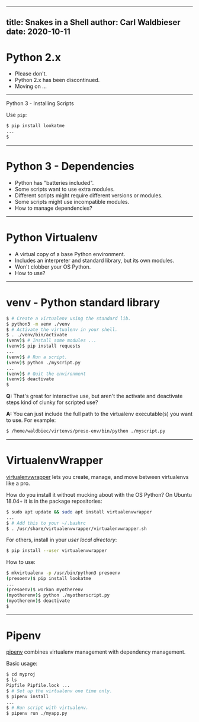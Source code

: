 
---
title: Snakes in a Shell
author: Carl Waldbieser
date: 2020-10-11
---

# Python 2.x

* Please don't.
* Python 2.x has been discontinued.
* Moving on ...

---

Python 3 - Installing Scripts

Use `pip`:

```bash
$ pip install lookatme
...
$
```
---

# Python 3 - Dependencies

* Python has "batteries included".
* Some scripts want to use extra modules.
* Different scripts might require different versions or modules.
* Some scripts might use incompatible modules.
* How to manage dependencies?

---

# Python Virtualenv

* A virtual copy of a base Python environment.
* Includes an interpreter and standard library, but its own modules.
* Won't clobber your OS Python.
* How to use?

---

# venv - Python standard library

```bash
$ # Create a virtualenv using the standard lib.
$ python3 -m venv ./venv
$ # Activate the virtualenv in your shell.
$ . ./venv/bin/activate
(venv)$ # Install some modules ...
(venv)$ pip install requests
...
(venv)$ # Run a script.
(venv)$ python ./myscript.py
...
(venv)$ # Quit the environment
(venv)$ deactivate
$
```

**Q:** That's great for interactive use, but aren't the activate and deactivate
steps kind of clunky for scripted use?

**A:** You can just include the full path to the virtualenv executable(s) you want
to use.  For example:

```bash
$ /home/waldbiec/virtenvs/preso-env/bin/python ./myscript.py
```

---

# VirtualenvWrapper

[virtualenvwrapper](https://virtualenvwrapper.readthedocs.io/en/latest/) lets
you create, manage, and move between virtualenvs like a pro.

How do you install it without mucking about with the OS Python?  On Ubuntu
18.04+ it is in the package repositories:

```bash
$ sudo apt update && sudo apt install virtualenvwrapper
...
$ # Add this to your ~/.bashrc
$ . /usr/share/virtualenvwrapper/virtualenvwrapper.sh
```

For others, install in your *user local directory*:

```bash
$ pip install --user virtualenvwrapper
```

How to use:

```bash
$ mkvirtualenv -p /usr/bin/python3 presoenv
(presoenv)$ pip install lookatme
...
(presoenv)$ workon myotherenv
(myotherenv)$ python ./myotherscript.py
(myotherenv)$ deactivate
$
```

---

# Pipenv

[pipenv](https://github.com/pypa/pipenv) combines virtualenv management with
dependency management.

Basic usage:

```bash
$ cd myproj
$ ls
Pipfile Pipfile.lock ...
$ # Set up the virtualenv one time only.
$ pipenv install
...
$ # Run script with virtualenv.
$ pipenv run ./myapp.py
```


